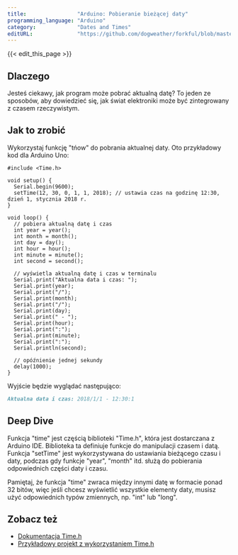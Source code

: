 ```yaml
---
title:                "Arduino: Pobieranie bieżącej daty"
programming_language: "Arduino"
category:             "Dates and Times"
editURL:              "https://github.com/dogweather/forkful/blob/master/content/pl/arduino/getting-the-current-date.md"
---
```


{{< edit_this_page >}}

## Dlaczego

Jesteś ciekawy, jak program może pobrać aktualną datę? To jeden ze sposobów, aby dowiedzieć się, jak świat elektroniki może być zintegrowany z czasem rzeczywistym.

## Jak to zrobić

Wykorzystaj funkcję "tńow" do pobrania aktualnej daty. Oto przykładowy kod dla Arduino Uno:

```arduino
#include <Time.h>

void setup() {
  Serial.begin(9600);
  setTime(12, 30, 0, 1, 1, 2018); // ustawia czas na godzinę 12:30, dzień 1, stycznia 2018 r.
}

void loop() {
  // pobiera aktualną datę i czas
  int year = year();
  int month = month();
  int day = day();
  int hour = hour();
  int minute = minute();
  int second = second();

  // wyświetla aktualną datę i czas w terminalu
  Serial.print("Aktualna data i czas: ");
  Serial.print(year);
  Serial.print("/");
  Serial.print(month);
  Serial.print("/");
  Serial.print(day);
  Serial.print(" - ");
  Serial.print(hour);
  Serial.print(":");
  Serial.print(minute);
  Serial.print(":");
  Serial.println(second);

  // opóźnienie jednej sekundy
  delay(1000);
}
```

Wyjście będzie wyglądać następująco:

```markdown
Aktualna data i czas: 2018/1/1 - 12:30:1
```

## Deep Dive

Funkcja "time" jest częścią biblioteki "Time.h", która jest dostarczana z Arduino IDE. Biblioteka ta definiuje funkcje do manipulacji czasem i datą. Funkcja "setTime" jest wykorzystywana do ustawiania bieżącego czasu i daty, podczas gdy funkcje "year", "month" itd. służą do pobierania odpowiednich części daty i czasu.

Pamiętaj, że funkcja "time" zwraca między innymi datę w formacie ponad 32 bitów, więc jeśli chcesz wyświetlić wszystkie elementy daty, musisz użyć odpowiednich typów zmiennych, np. "int" lub "long".

## Zobacz też

- [Dokumentacja Time.h](https://www.arduino.cc/en/reference/time)
- [Przykładowy projekt z wykorzystaniem Time.h](https://www.arduino.cc/en/Tutorial/BuiltInExamples/TimeSerial)